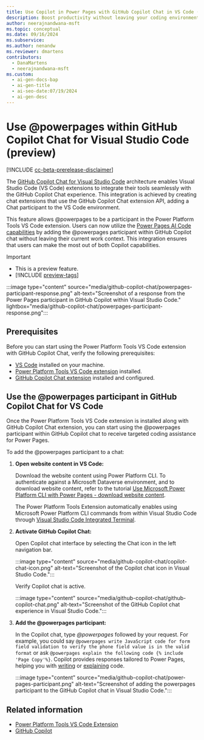 ```yaml
---
title: Use Copilot in Power Pages with GitHub Copilot Chat in VS Code (preview)
description: Boost productivity without leaving your coding environment using GitHub Copilot Chat for seamless Power Pages coding assistance in Visual Studio Code.
author: neerajnandwana-msft
ms.topic: conceptual
ms.date: 09/16/2024
ms.subservice:
ms.author: nenandw
ms.reviewer: dmartens
contributors:
  - DanaMartens
  - neerajnandwana-msft
ms.custom:
  - ai-gen-docs-bap
  - ai-gen-title
  - ai-seo-date:07/19/2024
  - ai-gen-desc
---
```


# Use @powerpages within GitHub Copilot Chat for Visual Studio Code (preview)

[!INCLUDE [cc-beta-prerelease-disclaimer](../includes/cc-beta-prerelease-disclaimer.md)]

The [GitHub Copilot Chat for Visual Studio Code](https://marketplace.visualstudio.com/items?itemName=GitHub.copilot-chat) architecture enables Visual Studio Code (VS Code) extensions to integrate their tools seamlessly with the GitHub Copilot Chat experience. This integration is achieved by creating chat extensions that use the GitHub Copilot Chat extension API, adding a Chat participant to the VS Code environment.

This feature allows @powerpages to be a participant in the Power Platform Tools VS Code extension. Users can now utilize the [Power Pages AI Code capabilities](add-code-copilot.md) by adding the @powerpages participant within GitHub Copilot chat without leaving their current work context. This integration ensures that users can make the most out of both Copilot capabilities.

> [!IMPORTANT]
> - This is a preview feature.
> - [!INCLUDE [preview-tags](../includes/cc-preview-features-definition.md)]

:::image type="content" source="media/github-copilot-chat/powerpages-participant-response.png" alt-text="Screenshot of a response from the Power Pages participant in GitHub Copilot within Visual Studio Code." lightbox="media/github-copilot-chat/powerpages-participant-response.png":::

## Prerequisites

Before you can start using the Power Platform Tools VS Code extension with GitHub Copilot Chat, verify the following prerequisites:

- [VS Code](https://code.visualstudio.com) installed on your machine.
- [Power Platform Tools VS Code extension](https://marketplace.visualstudio.com/items?itemName=microsoft-IsvExpTools.powerplatform-vscode) installed.
- [GitHub Copilot Chat extension](https://marketplace.visualstudio.com/items?itemName=GitHub.copilot-chat) installed and configured.

## Use the @powerpages participant in GitHub Copilot Chat for VS Code

Once the Power Platform Tools VS Code extension is installed along with GitHub Copilot Chat extension, you can start using the @powerpages participant within GitHub Copilot chat to receive targeted coding assistance for Power Pages.

To add the @powerpages participant to a chat:

1. **Open website content in VS Code:**

    Download the website content using Power Platform CLI. To authenticate against a Microsoft Dataverse environment, and to download website content, refer to the tutorial [Use Microsoft Power Platform CLI with Power Pages - download website content](power-platform-cli-tutorial.md#step-3-download-website-content).

    The Power Platform Tools Extension automatically enables using Microsoft Power Platform CLI commands from within Visual Studio Code through [Visual Studio Code Integrated Terminal](https://code.visualstudio.com/docs/editor/integrated-terminal).

1. **Activate GitHub Copilot Chat:**

    Open Copilot chat interface by selecting the Chat icon in the left navigation bar.

    :::image type="content" source="media/github-copilot-chat/copilot-chat-icon.png" alt-text="Screenshot of the Copilot chat icon in Visual Studio Code.":::

    Verify Copilot chat is active.

    :::image type="content" source="media/github-copilot-chat/github-copilot-chat.png" alt-text="Screenshot of the GitHub Copilot chat experience in Visual Studio Code.":::

1. **Add the @powerpages participant:**

    In the Copilot chat, type *@powerpages* followed by your request. For example, you could say `@powerpages write JavaScript code for form field validation to verify the phone field value is in the valid format` or ask `@powerpages explain the following code {% include 'Page Copy'%}`. Copilot provides responses tailored to Power Pages, helping you with [writing](add-code-copilot.md#use-copilot-to-generate-code) or [explaining](add-code-copilot.md#use-explain-to-understand-code) code.

    :::image type="content" source="media/github-copilot-chat/power-pages-participant.png" alt-text="Screenshot of adding the powerpages participant to the GitHub Copilot chat in Visual Studio Code.":::

## Related information

- [Power Platform Tools VS Code Extension](https://marketplace.visualstudio.com/items?itemName=microsoft-IsvExpTools.powerplatform-vscode)
- [GitHub Copilot](https://aka.ms/github-copilot)
